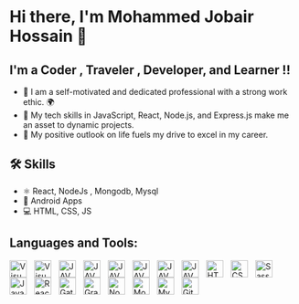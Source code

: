 # Hi there, I'm Mohammed Jobair Hossain  👋 



## I'm a Coder , Traveler , Developer, and Learner !!

- 🔭 I am a self-motivated and dedicated professional with a strong work ethic. 🌍 
- 🌱 My tech skills in JavaScript, React, Node.js, and Express.js make me an asset to dynamic projects.
- 📝 My positive outlook on life fuels my drive to excel in my career.

## 🛠 Skills

* ⚛ React, NodeJs , Mongodb, Mysql
* 📱 Android Apps
* 💻 HTML, CSS, JS

## Languages and Tools:

<img align="left" alt="Visual Studio Code" width="30px" src="https://cdn.jsdelivr.net/gh/devicons/devicon/icons/vscode/vscode-original.svg" style="padding-right:10px;" />
<img align="left" alt="Visual Studio Code" width="30px"  src="https://cdn.jsdelivr.net/gh/devicons/devicon@latest/icons/prisma/prisma-original.svg " style="padding-right:10px;" /> 
<img align="left" alt="JAVA" width="30px" src="https://cdn.jsdelivr.net/gh/devicons/devicon@latest/icons/nodejs/nodejs-original-wordmark.svg" style="padding-right:10px;"/>
<img align="left" alt="JAVA" width="30px" src="https://cdn.jsdelivr.net/gh/devicons/devicon@latest/icons/ubuntu/ubuntu-original-wordmark.svg" style="padding-right:10px;" />
<img align="left" alt="JAVA" width="30px" src="https://cdn.jsdelivr.net/gh/devicons/devicon@latest/icons/postgresql/postgresql-original-wordmark.svg" style="padding-right:10px;" />
<img  align="left" alt="JAVA" width="30px" src="https://cdn.jsdelivr.net/gh/devicons/devicon@latest/icons/typescript/typescript-original.svg" style="padding-right:10px;" />
<img align="left" alt="JAVA" width="30px" src="https://cdn.jsdelivr.net/gh/devicons/devicon/icons/java/java-original.svg" style="padding-right:10px;" />
<img align="left" alt="JAVA" width="30px" src="https://cdn.jsdelivr.net/gh/devicons/devicon/icons/android/android-original.svg" style="padding-right:10px;" />
<img align="left" alt="HTML5" width="30px" src="https://cdn.jsdelivr.net/gh/devicons/devicon/icons/html5/html5-original.svg" style="padding-right:10px;" />
<img align="left" alt="CSS3" width="30px" src="https://cdn.jsdelivr.net/gh/devicons/devicon/icons/css3/css3-original.svg" style="padding-right:10px;" />
<img align="left" alt="Sass" width="30px" src="https://cdn.jsdelivr.net/gh/devicons/devicon/icons/sass/sass-original.svg" style="padding-right:10px;" />
<img align="left" alt="JavaScript" width="30px" src="https://cdn.jsdelivr.net/gh/devicons/devicon/icons/javascript/javascript-original.svg" style="padding-right:10px;" />
<img align="left" alt="React" width="30px" src="https://cdn.jsdelivr.net/gh/devicons/devicon/icons/react/react-original.svg" style="padding-right:10px;" />
<img align="left" alt="Gatsby" width="30px" src="https://cdn.jsdelivr.net/gh/devicons/devicon/icons/gatsby/gatsby-original.svg" style="padding-right:10px;" />
<img align="left" alt="GraphQL" width="30px" src="https://cdn.jsdelivr.net/gh/devicons/devicon/icons/graphql/graphql-plain.svg" style="padding-right:10px;" />
<img align="left" alt="Node.js" width="30px" src="https://cdn.jsdelivr.net/gh/devicons/devicon/icons/nodejs/nodejs-original.svg" style="padding-right:10px;" />
<img align="left" alt="MongoDB" width="30px" src="https://cdn.jsdelivr.net/gh/devicons/devicon/icons/mongodb/mongodb-original.svg" style="padding-right:10px;" />
<img align="left" alt="MySQL" width="30px" src="https://cdn.jsdelivr.net/gh/devicons/devicon/icons/mysql/mysql-original.svg" style="padding-right:10px;" />
<img align="left" alt="Git" width="30px" src="https://cdn.jsdelivr.net/gh/devicons/devicon/icons/git/git-original.svg" style="padding-right:10px;" />



